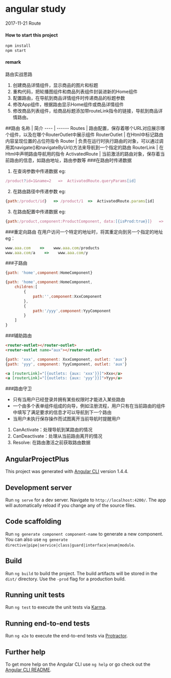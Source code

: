 # angular study

2017-11-21
 Route

#### How to start this project
```javascript
npm install
npm start
``` 

#### remark
路由实战思路
1. 创建商品详情组件，显示商品的图片和标题
2. 重构代码，把轮播图组件和商品列表组件封装进新的Home组件
3. 配置路由，在导航到商品详情组件时传递商品的标题参数
4. 修改App组件，根据路由显示Home组件或商品详情组件
5. 修改商品列表组件，给商品标题添加带routeLink指令的链接，导航到商品详情路由。

##路由
名称 | 简介 
---- | ------ 
Routes | 路由配置，保存着哪个URL对应展示哪个组件，以及在哪个RouterOutlet中展示组件
RouterOutlet | 在Html中标记路由内容呈现位置的占位符指令
Router | 负责在运行时执行路由的对象，可以通过调用其navigate()和navigateByUrl()方法来导航到一个指定的路由
RouterLink | 在Html中声明路由导航用的指令
ActivatedRoute | 当前激活的路由对象，保存着当前路由的信息，如路由地址，路由参数等 
###在路由时传递数据
1. 在查询参数中传递数据
eg:
```javascript
/product?id=1&name=2   =>  ActivatedRoute.queryParams[id]

```
2. 在路由路径中传递参数
eg:
```javascript
{path:/product/id}   => /product/1  =>  ActivatedRoute.params[id]
```
3. 在路由配置中传递数据
eg:
```javascript
{path:/product,component:ProductComponent, data:[{isProd:true}]}   =>  ActivatedRoute.data[0][isProd]
```

###重定向路由
在用户访问一个特定的地址时，将其重定向到另一个指定的地址
eg：
```javascript
www.aaa.com    =>    www.aaa.com/products
www.aaa.com/a    =>    www.aaa.com/y
```
###子路由
```javascript
{path: 'home',component:HomeComponent}

{path: 'home',component:HomeComponent,
    children:[
        {
            path:'',component:XxxComponent
        },
        {
            path:'/yyy',component:YyyComponent
        }
    ]
}
```
###辅助路由
```html
<router-outlet></router-outlet>
<router-outlet name="aux"></router-outlet>
```
```javascript
{path: 'xxx', component: XxxComponent, outlet: 'aux'}
{path: 'yyy', component: YyyComponent, outlet: 'aux'}
```
```html
<a [routerLink]="[{outlets: {aux: 'xxx'}}]">Xxx</a>
<a [routerLink]="[{outlets: {aux: 'yyy'}}]">Yyy</a>
```
###路由守卫
+ 只有当用户已经登录并拥有某些权限时才能进入某些路由
+ 一个由多个表单组件组成的向导，例如注册流程，用户只有在当前路由的组件中填写了满足要求的信息才可以导航到下一个路由
+ 当用户未执行保存操作而试图离开当前导航时提醒用户

1. CanActivate：处理导航到某路由的情况
2. CanDeactivate：处理从当前路由离开的情况
3. Resolve: 在路由激活之前获取路由数据

## AngularProjectPlus

This project was generated with [Angular CLI](https://github.com/angular/angular-cli) version 1.4.4.

## Development server

Run `ng serve` for a dev server. Navigate to `http://localhost:4200/`. The app will automatically reload if you change any of the source files.

## Code scaffolding

Run `ng generate component component-name` to generate a new component. You can also use `ng generate directive|pipe|service|class|guard|interface|enum|module`.

## Build

Run `ng build` to build the project. The build artifacts will be stored in the `dist/` directory. Use the `-prod` flag for a production build.

## Running unit tests

Run `ng test` to execute the unit tests via [Karma](https://karma-runner.github.io).

## Running end-to-end tests

Run `ng e2e` to execute the end-to-end tests via [Protractor](http://www.protractortest.org/).

## Further help

To get more help on the Angular CLI use `ng help` or go check out the [Angular CLI README](https://github.com/angular/angular-cli/blob/master/README.md).
